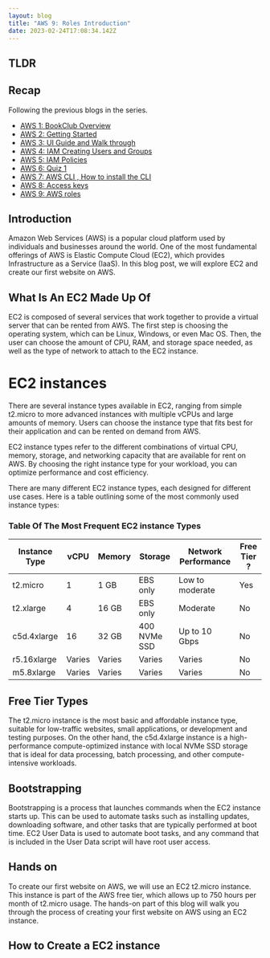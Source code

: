```yaml
---
layout: blog
title: "AWS 9: Roles Introduction"
date: 2023-02-24T17:08:34.142Z
---
```


## TLDR

## Recap

Following the previous blogs in the series.

- [AWS 1: BookClub Overview](https://magicishaqblog.netlify.app/aws/)
- [AWS 2: Getting Started](https://magicishaqblog.netlify.app/2023-01-23-aws-2-getting-started/)
- [AWS 3: UI Guide and Walk through](https://magicishaqblog.netlify.app/2023-01-27-aws-3-UI-guide-and-walkthrough)
- [AWS 4: IAM Creating Users and Groups](https://magicishaqblog.netlify.app/2023-01-28-aws-4-IAM)
- [AWS 5: IAM Policies](https://magicishaqblog.netlify.app/2023-02-03-aws-5-IAM-polices)
- [AWS 6: Quiz 1 ](https://magicishaqblog.netlify.app/aws-quiz-one)
- [AWS 7: AWS CLI , How to install the CLI](https://magicishaqblog.netlify.app/2023-10-03-aws-7-cli)
- [AWS 8: Access keys](https://magicishaqblog.netlify.app/2023-10-03-aws-8-access-keys)
- [AWS 9: AWS roles](https://magicishaqblog.netlify.app/2023-02-17-aws-9-roles)


## Introduction 

Amazon Web Services (AWS) is a popular cloud platform used by individuals and businesses around the world. One of the most fundamental offerings of AWS is Elastic Compute Cloud (EC2), which provides Infrastructure as a Service (IaaS). In this blog post, we will explore EC2 and create our first website on AWS.

## What Is An EC2 Made Up Of
EC2 is composed of several services that work together to provide a virtual server that can be rented from AWS. The first step is choosing the operating system, which can be Linux, Windows, or even Mac OS. Then, the user can choose the amount of CPU, RAM, and storage space needed, as well as the type of network to attach to the EC2 instance.

# EC2 instances
There are several instance types available in EC2, ranging from simple t2.micro to more advanced instances with multiple vCPUs and large amounts of memory. Users can choose the instance type that fits best for their application and can be rented on demand from AWS.

EC2 instance types refer to the different combinations of virtual CPU, memory, storage, and networking capacity that are available for rent on AWS. By choosing the right instance type for your workload, you can optimize performance and cost efficiency.

There are many different EC2 instance types, each designed for different use cases. Here is a table outlining some of the most commonly used instance types:

### Table Of The Most Frequent EC2 instance Types

| Instance Type | vCPU   | Memory | Storage      | Network Performance | Free Tier ? |
| ------------- | ------ | ------ | ------------ | ------------------- | ----------- | 
| t2.micro      | 1      | 1 GB   | EBS only     | Low to moderate     | Yes         |
| t2.xlarge     | 4      | 16 GB  | EBS only     | Moderate            | No          |
| c5d.4xlarge   | 16     | 32 GB  | 400 NVMe SSD | Up to 10 Gbps       | No          |
| r5.16xlarge   | Varies | Varies | Varies       | Varies              | No          |
| m5.8xlarge    | Varies | Varies | Varies       | Varies              | No          |     

## Free Tier Types
The t2.micro instance is the most basic and affordable instance type, suitable for low-traffic websites, small applications, or development and testing purposes. On the other hand, the c5d.4xlarge instance is a high-performance compute-optimized instance with local NVMe SSD storage that is ideal for data processing, batch processing, and other compute-intensive workloads.

## Bootstrapping
Bootstrapping is a process that launches commands when the EC2 instance starts up. This can be used to automate tasks such as installing updates, downloading software, and other tasks that are typically performed at boot time. EC2 User Data is used to automate boot tasks, and any command that is included in the User Data script will have root user access.


## Hands on

To create our first website on AWS, we will use an EC2 t2.micro instance. This instance is part of the AWS free tier, which allows up to 750 hours per month of t2.micro usage. The hands-on part of this blog will walk you through the process of creating your first website on AWS using an EC2 instance.

## How to Create a EC2 instance
